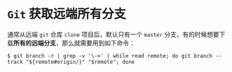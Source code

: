# `Git` 获取远端所有分支

通常从远端 `git` 仓库 `clone` 项目后，默认只有一个 `master` 分支，有的时候想要下载**所有的远端分支**，那么就需要用到如下命令：

``` shell
$ git branch -r | grep -v '\->' | while read remote; do git branch --track "${remote#origin/}" "$remote"; done
```

